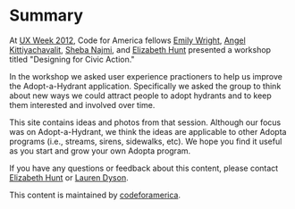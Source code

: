 # Summary
At <a href="http://uxweek.com/2012" title="Visit conference website" target="_blank">UX Week 2012</a>, Code for America fellows <a href="http://codeforamerica.org/emily-wright/" title="See Emily's bio" target="_blank">Emily Wright</a>, <a href="http://codeforamerica.org/2012-fellows/#Angel Kittiyachavalit" title="See Angel's bio" target="_blank">Angel Kittiyachavalit</a>, <a href="http://codeforamerica.org/sheba-najmi/" title="See Sheba's bio" target="_blank">Sheba Najmi</a>, and <a href="http://codeforamerica.org/elizabeth-hunt/" title="See Liz's bio" target="_blank">Elizabeth Hunt</a> presented a workshop titled "Designing for Civic Action."

In the workshop we asked user experience practioners to help us improve the Adopt-a-Hydrant application. Specifically we asked the group to think about new ways we could attract people to adopt hydrants and to keep them interested and involved over time.

This site contains ideas and photos from that session. Although our focus was on Adopt-a-Hydrant, we think the ideas are applicable to other Adopta programs (i.e., streams, sirens, sidewalks, etc). We hope you find it useful as you start and grow your own Adopta program.

If you have any questions or feedback about this content, please contact <a href="mailto:liz@codeforamerica.org">Elizabeth Hunt</a> or <a href="mailto:liz@codeforamerica.org">Lauren Dyson</a>.

This content is maintained by <a href="http://www.codeforamerica.org">codeforamerica</a>.